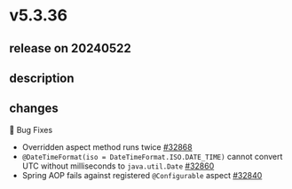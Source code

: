 # v5.3.36

## release on 20240522

## description

## changes

🐞 Bug Fixes

* Overridden aspect method runs twice <a href="https://github.com/spring-projects/spring-framework/issues/32868" data-hovercard-type="issue" data-hovercard-url="/spring-projects/spring-framework/issues/32868/hovercard">#32868</a>
* <code>@DateTimeFormat(iso = DateTimeFormat.ISO.DATE\_TIME)</code> cannot convert UTC without milliseconds to <code>java.util.Date</code> <a href="https://github.com/spring-projects/spring-framework/issues/32860" data-hovercard-type="issue" data-hovercard-url="/spring-projects/spring-framework/issues/32860/hovercard">#32860</a>
* Spring AOP fails against registered <code>@Configurable</code> aspect <a href="https://github.com/spring-projects/spring-framework/issues/32840" data-hovercard-type="issue" data-hovercard-url="/spring-projects/spring-framework/issues/32840/hovercard">#32840</a>

